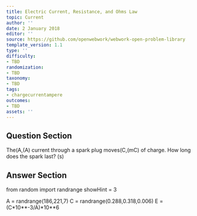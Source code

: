 ```yaml
---
title: Electric Current, Resistance, and Ohms Law
topic: Current
author: ''
date: 2 January 2018
editor: ''
source: https://github.com/openwebwork/webwork-open-problem-library
template_version: 1.1
type: ''
difficulty:
- TBD
randomization:
- TBD
taxonomy:
- TBD
tags:
- chargecurrentampere
outcomes:
- TBD
assets: ''
---
```


## Question Section 

The(A,(A) current through a spark plug moves(C,(mC) of charge. How long does the spark last?
(s)



## Answer Section

from random import randrange
showHint = 3

A = randrange(186,221,7)
C = randrange(0.288,0.318,0.006)
E = (C*10**-3/A)*10**6